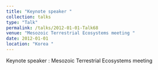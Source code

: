 ```yaml
---
title: "Keynote speaker "
collection: talks
type: "Talk"
permalink: /talks/2012-01-01-Talk68
venue: "Mesozoic Terrestrial Ecosystems meeting "
date: 2012-01-01
location: "Korea "
---
```


Keynote speaker : Mesozoic Terrestrial Ecosystems meeting 
